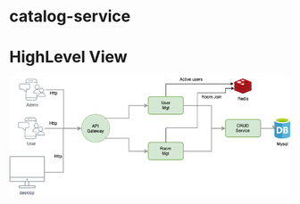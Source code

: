 # catalog-service
# HighLevel View
![](https://github.com/pokeropen/catalog-service/blob/master/images/Catalog-Service.png)
